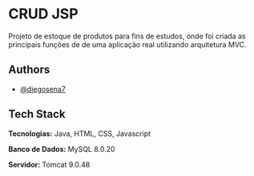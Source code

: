 
# CRUD JSP  
Projeto de estoque de produtos para fins de estudos, onde foi criada as principais funções de de uma aplicação real utilizando arquitetura MVC.  

## Authors

- [@diegosena7](https://github.com/diegosena7)

  
## Tech Stack

**Tecnologias:** Java, HTML, CSS, Javascript

**Banco de Dados:** MySQL 8.0.20

**Servidor:** Tomcat 9.0.48
  

